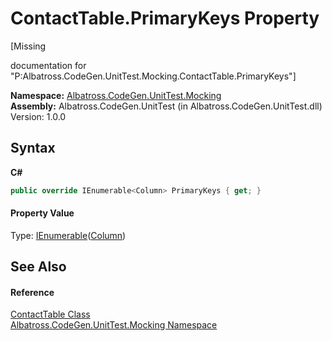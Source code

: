 # ContactTable.PrimaryKeys Property 
 

\[Missing <summary> documentation for "P:Albatross.CodeGen.UnitTest.Mocking.ContactTable.PrimaryKeys"\]

**Namespace:**&nbsp;<a href="N_Albatross_CodeGen_UnitTest_Mocking.md">Albatross.CodeGen.UnitTest.Mocking</a><br />**Assembly:**&nbsp;Albatross.CodeGen.UnitTest (in Albatross.CodeGen.UnitTest.dll) Version: 1.0.0

## Syntax

**C#**<br />
``` C#
public override IEnumerable<Column> PrimaryKeys { get; }
```


#### Property Value
Type: <a href="http://msdn2.microsoft.com/en-us/library/9eekhta0" target="_blank">IEnumerable</a>(<a href="T_Albatross_CodeGen_Database_Column.md">Column</a>)

## See Also


#### Reference
<a href="T_Albatross_CodeGen_UnitTest_Mocking_ContactTable.md">ContactTable Class</a><br /><a href="N_Albatross_CodeGen_UnitTest_Mocking.md">Albatross.CodeGen.UnitTest.Mocking Namespace</a><br />
